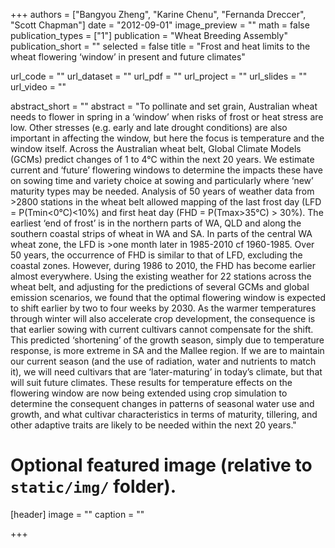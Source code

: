 +++
authors = ["Bangyou Zheng", "Karine Chenu", "Fernanda Dreccer", "Scott Chapman"]
date = "2012-09-01"
image_preview = ""
math = false
publication_types = ["1"]
publication = "Wheat Breeding Assembly"
publication_short = ""
selected = false
title = "Frost and heat limits to the wheat flowering ‘window’ in present and future climates"

url_code = ""
url_dataset = ""
url_pdf = ""
url_project = ""
url_slides = ""
url_video = ""

abstract_short = ""
abstract = "To pollinate and set grain, Australian wheat needs to flower in spring in a ‘window’ when risks of frost or heat stress are low. Other stresses (e.g. early and late drought conditions) are also important in affecting the window, but here the focus is temperature and the window itself. Across the Australian wheat belt, Global Climate Models (GCMs) predict changes of 1 to 4°C within the next 20 years. We estimate current and ‘future’ flowering windows to determine the impacts these have on sowing time and variety choice at sowing and particularly where ‘new’ maturity types may be needed. Analysis of 50 years of weather data from >2800 stations in the wheat belt allowed mapping of the last frost day (LFD = P(Tmin<0°C)<10%) and first heat day (FHD = P(Tmax>35°C) > 30%). The earliest ‘end of frost’ is in the northern parts of WA, QLD and along the southern coastal strips of wheat in WA and SA. In parts of the central WA wheat zone, the LFD is >one month later in 1985-2010 cf 1960-1985. Over 50 years, the occurrence of FHD is similar to that of LFD, excluding the coastal zones. However, during 1986 to 2010, the FHD has become earlier almost everywhere. Using the existing weather for 22 stations across the wheat belt, and adjusting for the predictions of several GCMs and global emission scenarios, we found that the optimal flowering window is expected to shift earlier by two to four weeks by 2030. As the warmer temperatures through winter will also accelerate crop development, the consequence is that earlier sowing with current cultivars cannot compensate for the shift. This predicted ‘shortening’ of the growth season, simply due to temperature response, is more extreme in SA and the Mallee region. If we are to maintain our current season (and the use of radiation, water and nutrients to match it), we will need cultivars that are ‘later-maturing’ in today’s climate, but that will suit future climates. These results for temperature effects on the flowering window are now being extended using crop simulation to determine the consequent changes in patterns of seasonal water use and growth, and what cultivar characteristics in terms of maturity, tillering, and other adaptive traits are likely to be needed within the next 20 years."


# Optional featured image (relative to `static/img/` folder).
[header]
image = ""
caption = ""

+++
